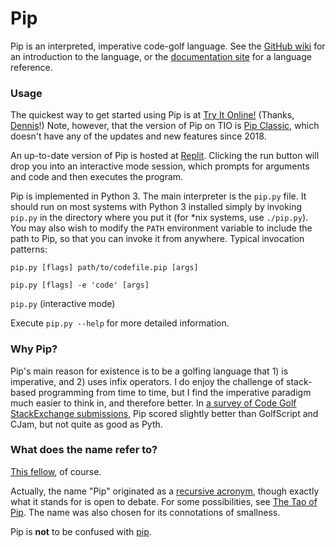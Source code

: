 # Pip

Pip is an interpreted, imperative code-golf language. See the [GitHub wiki](https://github.com/dloscutoff/pip/wiki) for an introduction to the language, or the [documentation site](https://dloscutoff.github.io/pip/) for a language reference.

### Usage

The quickest way to get started using Pip is at [Try It Online!](https://tio.run/##K8gs@P8/3Sv7////Hqk5Ofn/w/OLclIUAQ) (Thanks, [Dennis](http://codegolf.stackexchange.com/users/12012/dennis)!) Note, however, that the version of Pip on TIO is [Pip Classic](https://github.com/dloscutoff/pip/releases/tag/v0.18), which doesn't have any of the updates and new features since 2018.

An up-to-date version of Pip is hosted at [Replit](https://replit.com/@dloscutoff/pip). Clicking the run button will drop you into an interactive mode session, which prompts for arguments and code and then executes the program.

Pip is implemented in Python 3. The main interpreter is the `pip.py` file. It should run on most systems with Python 3 installed simply by invoking `pip.py` in the directory where you put it (for &ast;nix systems, use `./pip.py`). You may also wish to modify the `PATH` environment variable to include the path to Pip, so that you can invoke it from anywhere. Typical invocation patterns:

`pip.py [flags] path/to/codefile.pip [args]`

`pip.py [flags] -e 'code' [args]`

`pip.py` (interactive mode)

Execute `pip.py --help` for more detailed information.

### Why Pip?

Pip's main reason for existence is to be a golfing language that 1) is imperative, and 2) uses infix operators. I do enjoy the challenge of stack-based programming from time to time, but I find the imperative paradigm much easier to think in, and therefore better. In [a survey of Code Golf StackExchange submissions](https://codegolf.meta.stackexchange.com/a/8891/16766), Pip scored slightly better than GolfScript and CJam, but not quite as good as Pyth.

### What does the name refer to?

[This fellow](http://en.wikipedia.org/wiki/Pip_(Great_Expectations)), of course.

Actually, the name "Pip" originated as a [recursive acronym](http://en.wikipedia.org/wiki/Recursive_acronym), though exactly what it stands for is open to debate. For some possibilities, see [The Tao of Pip](https://github.com/dloscutoff/pip/blob/master/Tao%20of%20Pip.txt). The name was also chosen for its connotations of smallness.

Pip is **not** to be confused with [pip](http://en.wikipedia.org/wiki/Pip_(package_manager)).
